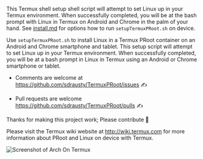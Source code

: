 This Termux shell setup shell script will attempt to set Linux up in your Termux environment.  When successfully completed, you will be at the bash prompt with Linux in Termux on Android and Chrome in the palm of your hand. See [install.md](docs/install.md) for options how to run `setupTermuxPRoot.sh` on device.

Use `setupTermuxPRoot.sh` to install Linux in a Termux PRoot container on an Android and Chrome smartphone and tablet.  This setup script will attempt to set Linux up in your Termux environment.  When successfully completed, you will be at a bash prompt in Linux in Termux using an Android or Chrome smartphone or tablet. 

* Comments are welcome at https://github.com/sdrausty/TermuxPRoot/issues ✍

* Pull requests are welcome https://github.com/sdrausty/TermuxPRoot/pulls ✍

Thanks for making this project work; Please contribute 🔆 

Please visit the Termux wiki website at http://wiki.termux.com for more information about PRoot and Linux on device with Termux.

![Screenshot of Arch On Termux](https://s1.postimg.org/1ls79zf1jj/IMG_20171019_190414.jpg)
